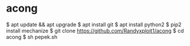 # acong

$ apt update && apt upgrade
$ apt install git
$ apt install python2
$ pip2 install mechanize
$ git clone https://github.com/Randyxploit1/acong
$ cd acong
$ sh pepek.sh
